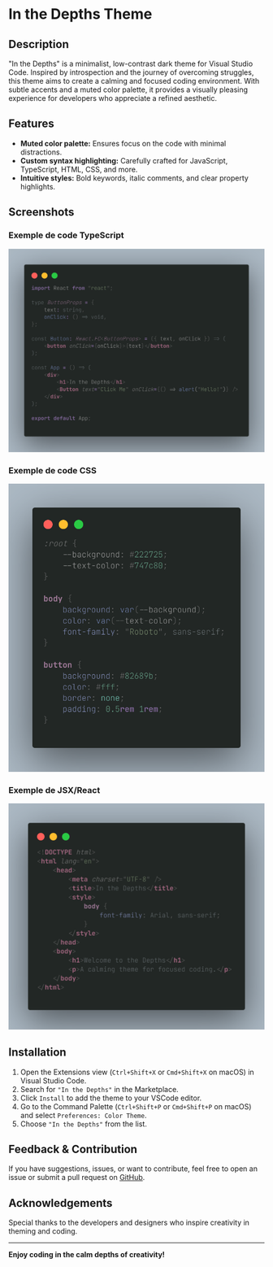 # In the Depths Theme

## Description

"In the Depths" is a minimalist, low-contrast dark theme for Visual Studio Code. Inspired by introspection and the journey of overcoming struggles, this theme aims to create a calming and focused coding environment. With subtle accents and a muted color palette, it provides a visually pleasing experience for developers who appreciate a refined aesthetic.

## Features

-   **Muted color palette:** Ensures focus on the code with minimal distractions.
-   **Custom syntax highlighting:** Carefully crafted for JavaScript, TypeScript, HTML, CSS, and more.
-   **Intuitive styles:** Bold keywords, italic comments, and clear property highlights.

## Screenshots

### Exemple de code TypeScript

![TypeScript Example](./assets/tsx.png)

### Exemple de code CSS

![CSS Example](./assets/css.png)

### Exemple de JSX/React

![JSX Example](./assets/html.png)

## Installation

1. Open the Extensions view (`Ctrl+Shift+X` or `Cmd+Shift+X` on macOS) in Visual Studio Code.
2. Search for `"In the Depths"` in the Marketplace.
3. Click `Install` to add the theme to your VSCode editor.
4. Go to the Command Palette (`Ctrl+Shift+P` or `Cmd+Shift+P` on macOS) and select `Preferences: Color Theme`.
5. Choose `"In the Depths"` from the list.

## Feedback & Contribution

If you have suggestions, issues, or want to contribute, feel free to open an issue or submit a pull request on [GitHub](https://github.com/just3mpty/in-the-depths-theme.git).

## Acknowledgements

Special thanks to the developers and designers who inspire creativity in theming and coding.

---

**Enjoy coding in the calm depths of creativity!**
